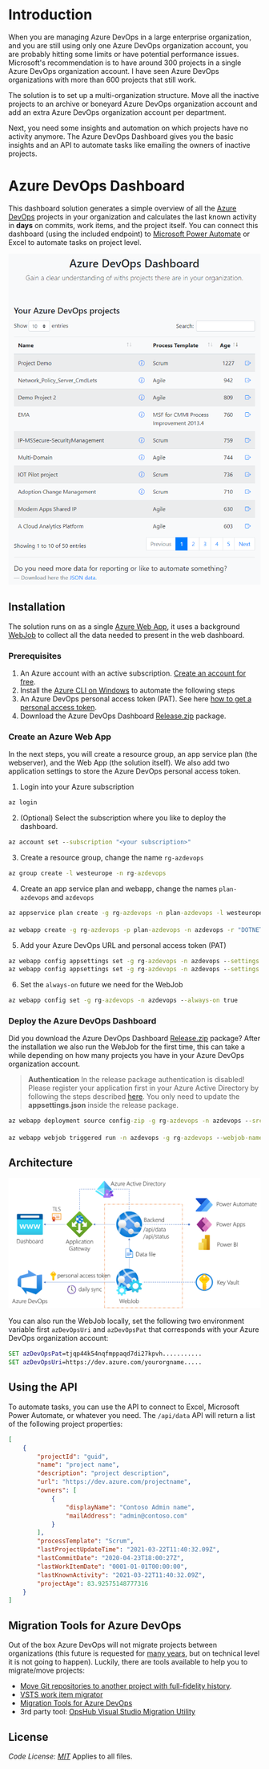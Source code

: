 # Introduction

When you are managing Azure DevOps in a large enterprise organization, and you are still using only one Azure DevOps organization account, you are probably hitting some limits or have potential performance issues. Microsoft's recommendation is to have around 300 projects in a single Azure DevOps organization account. I have seen Azure DevOps organizations with more than 600 projects that still work.

The solution is to set up a multi-organization structure. Move all the inactive projects to an archive or boneyard Azure DevOps organization account and add an extra Azure DevOps organization account per department.

Next, you need some insights and automation on which projects have no activity anymore. The Azure DevOps Dashboard gives you the basic insights and an API to automate tasks like emailing the owners of inactive projects.

# Azure DevOps Dashboard

This dashboard solution generates a simple overview of all the [Azure DevOps](https://dev.azure.com/) projects in your organization and calculates the last known activity in **days** on commits, work items, and the project itself. You can connect this dashboard (using the included endpoint) to [Microsoft Power Automate](https://flow.microsoft.com/) or Excel to automate tasks on project level.

![Dashboard](Architecture/dashboard.png)

## Installation

The solution runs on as a single [Azure Web App](https://azure.microsoft.com/en-us/services/app-service/web/), it uses a background [WebJob](https://docs.microsoft.com/en-us/azure/app-service/webjobs-create) to collect all the data needed to present in the web dashboard.

### Prerequisites 

1. An Azure account with an active subscription. [Create an account for free](https://azure.microsoft.com/free/dotnet).
2. Install the [Azure CLI on Windows](https://docs.microsoft.com/en-us/cli/azure/install-azure-cli-windows) to automate the following steps
3. An Azure DevOps personal access token (PAT). See here [how to get a personal access token](https://docs.microsoft.com/en-us/azure/devops/organizations/accounts/use-personal-access-tokens-to-authenticate?view=azure-devops&tabs=preview-page).
4. Download the Azure DevOps Dashboard [Release.zip](https://github.com/cschotte/Azure-DevOps-Dashboard/raw/main/Release.zip) package.

### Create an Azure Web App

In the next steps, you will create a resource group, an app service plan (the webserver), and the Web App (the solution itself). We also add two application settings to store the Azure DevOps personal access token.

1. Login into your Azure subscription

```cmd
az login
```

2. (Optional) Select the subscription where you like to deploy the dashboard.

```cmd
az account set --subscription "<your subscription>"
```

3. Create a resource group, change the name `rg-azdevops`

```cmd
az group create -l westeurope -n rg-azdevops
```

4. Create an app service plan and webapp, change the names `plan-azdevops` and `azdevops`

```cmd
az appservice plan create -g rg-azdevops -n plan-azdevops -l westeurope

az webapp create -g rg-azdevops -p plan-azdevops -n azdevops -r "DOTNET|5.0"
```

5. Add your Azure DevOps URL and personal access token (PAT)

```cmd
az webapp config appsettings set -g rg-azdevops -n azdevops --settings azDevOpsPat=<your token>
az webapp config appsettings set -g rg-azdevops -n azdevops --settings azDevOpsUri=https://dev.azure.com/<yourorgname>
```

6. Set the `always-on` future we need for the WebJob

```cmd
az webapp config set -g rg-azdevops -n azdevops --always-on true
```

### Deploy the Azure DevOps Dashboard

Did you download the Azure DevOps Dashboard [Release.zip](https://github.com/cschotte/Azure-DevOps-Dashboard/raw/main/Release.zip) package? After the installation we also run the WebJob for the first time, this can take a while depending on how many projects you have in your Azure DevOps organization account.

> **Authentication** In the release package authentication is disabled! Please register your application first in your Azure Active Directory by following the steps described [here](https://docs.microsoft.com/en-us/azure/active-directory/develop/quickstart-v2-aspnet-core-webapp). You only need to update the **appsettings.json** inside the release package.

```cmd
az webapp deployment source config-zip -g rg-azdevops -n azdevops --src Release.zip

az webapp webjob triggered run -n azdevops -g rg-azdevops --webjob-name Webjob
```

## Architecture

![Architecture](Architecture/architecture.png)

You can also run the WebJob locally, set the following two environment variable first `azDevOpsUri`
and `azDevOpsPat` that corresponds with your Azure DevOps organization account:

```cmd
SET azDevOpsPat=tjqp44k54nqfmppaqd7di27kpvh...........
SET azDevOpsUri=https://dev.azure.com/yourorgname.....
```

## Using the API

To automate tasks, you can use the API to connect to Excel, Microsoft Power Automate, or whatever you need. The `/api/data` API will return a list of the following project properties:

```json
[
    {
        "projectId": "guid",
        "name": "project name",
        "description": "project description",
        "url": "https://dev.azure.com/projectname",
        "owners": [
            {
                "displayName": "Contoso Admin name",
                "mailAddress": "admin@contoso.com"
            }
        ],
        "processTemplate": "Scrum",
        "lastProjectUpdateTime": "2021-03-22T11:40:32.09Z",
        "lastCommitDate": "2020-04-23T18:00:27Z",
        "lastWorkItemDate": "0001-01-01T00:00:00",
        "lastKnownActivity": "2021-03-22T11:40:32.09Z",
        "projectAge": 83.92575148777316
    }
]
```

## Migration Tools for Azure DevOps

Out of the box Azure DevOps will not migrate projects between organizations (this future is requested for [many years](https://developercommunity.visualstudio.com/t/make-it-possible-to-move-a-team-project-between-te-1/365365), but on technical level it is not going to happen). Luckily, there are tools available to help you to migrate/move projects:

* [Move Git repositories to another project with full-fidelity history](https://docs.microsoft.com/en-us/azure/devops/repos/git/move-git-repos-between-team-projects).
* [VSTS work item migrator](https://github.com/microsoft/vsts-work-item-migrator)
* [Migration Tools for Azure DevOps](https://marketplace.visualstudio.com/items?itemName=nkdagility.vsts-sync-migration)
* 3rd party tool: [OpsHub Visual Studio Migration Utility](https://www.opshub.com/products/opshub-visual-studio-migration-utility/)

## License

*Code License: [MIT](LICENSE)* Applies to all files.
